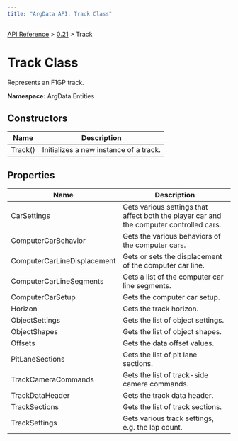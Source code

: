 ```yaml
---
title: "ArgData API: Track Class"
---
```


[API Reference](/argdata/api/) &gt; [0.21](/argdata/api/0.21/) &gt; Track

# Track Class

Represents an F1GP track.

**Namespace:** ArgData.Entities

## Constructors

<table class="table table-bordered table-striped ">
<thead>
  <tr>
    <th>Name</th>
    <th>Description</th>
  </tr>
</thead>
<tbody>
  <tr>
    <td>Track()</td>
    <td>Initializes a new instance of a track.</td>
  </tr>
</tbody>
</table>


## Properties

<table class="table table-bordered table-striped ">
<thead>
  <tr>
    <th>Name</th>
    <th>Description</th>
  </tr>
</thead>
<tbody>
  <tr>
    <td>CarSettings</td>
    <td>Gets various settings that affect both the player car and the computer controlled cars.</td>
  </tr>
  <tr>
    <td>ComputerCarBehavior</td>
    <td>Gets the various behaviors of the computer cars.</td>
  </tr>
  <tr>
    <td>ComputerCarLineDisplacement</td>
    <td>Gets or sets the displacement of the computer car line.</td>
  </tr>
  <tr>
    <td>ComputerCarLineSegments</td>
    <td>Gets a list of the computer car line segments.</td>
  </tr>
  <tr>
    <td>ComputerCarSetup</td>
    <td>Gets the computer car setup.</td>
  </tr>
  <tr>
    <td>Horizon</td>
    <td>Gets the track horizon.</td>
  </tr>
  <tr>
    <td>ObjectSettings</td>
    <td>Gets the list of object settings.</td>
  </tr>
  <tr>
    <td>ObjectShapes</td>
    <td>Gets the list of object shapes.</td>
  </tr>
  <tr>
    <td>Offsets</td>
    <td>Gets the data offset values.</td>
  </tr>
  <tr>
    <td>PitLaneSections</td>
    <td>Gets the list of pit lane sections.</td>
  </tr>
  <tr>
    <td>TrackCameraCommands</td>
    <td>Gets the list of track-side camera commands.</td>
  </tr>
  <tr>
    <td>TrackDataHeader</td>
    <td>Gets the track data header.</td>
  </tr>
  <tr>
    <td>TrackSections</td>
    <td>Gets the list of track sections.</td>
  </tr>
  <tr>
    <td>TrackSettings</td>
    <td>Gets various track settings, e.g. the lap count.</td>
  </tr>
</tbody>
</table>


